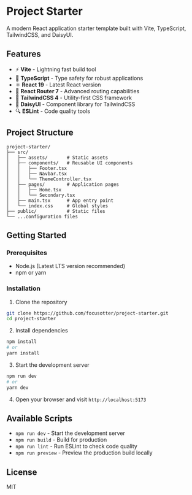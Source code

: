 # Project Starter

A modern React application starter template built with Vite, TypeScript, TailwindCSS, and DaisyUI.

## Features

- ⚡️ **Vite** - Lightning fast build tool
- 🔷 **TypeScript** - Type safety for robust applications
- ⚛️ **React 19** - Latest React version
- 🧩 **React Router 7** - Advanced routing capabilities
- 🎨 **TailwindCSS 4** - Utility-first CSS framework
- 🌼 **DaisyUI** - Component library for TailwindCSS
- 🔍 **ESLint** - Code quality tools

## Project Structure

```
project-starter/
├── src/
│   ├── assets/       # Static assets
│   ├── components/   # Reusable UI components
│   │   ├── Footer.tsx
│   │   ├── Navbar.tsx
│   │   └── ThemeController.tsx
│   ├── pages/        # Application pages
│   │   ├── Home.tsx
│   │   └── Secondary.tsx
│   ├── main.tsx      # App entry point
│   └── index.css     # Global styles
├── public/           # Static files
└── ...configuration files
```

## Getting Started

### Prerequisites

- Node.js (Latest LTS version recommended)
- npm or yarn

### Installation

1. Clone the repository

```bash
git clone https://github.com/focusotter/project-starter.git
cd project-starter
```

2. Install dependencies

```bash
npm install
# or
yarn install
```

3. Start the development server

```bash
npm run dev
# or
yarn dev
```

4. Open your browser and visit `http://localhost:5173`

## Available Scripts

- `npm run dev` - Start the development server
- `npm run build` - Build for production
- `npm run lint` - Run ESLint to check code quality
- `npm run preview` - Preview the production build locally

## License

MIT
